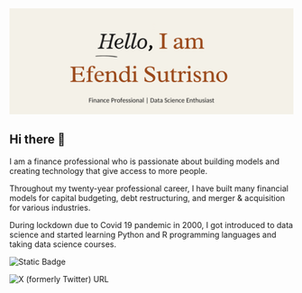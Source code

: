 
<img src="https://github.com/Efendi72/Efendi72/blob/main/Hello%2C%20I%20am%20Efendi%20Sutrisno.png">

## Hi there 👋

I am a finance professional who is passionate about building models and creating technology that give access to more people.

Throughout my twenty-year professional career, I have built many financial models for capital budgeting, debt restructuring, and merger & acquisition for various industries.

During lockdown due to Covid 19 pandemic in 2000, I got introduced to data science and started learning Python and R programming languages and taking data science courses.  

![Static Badge](https://img.shields.io/badge/Python-%233776AB?logo=Python&logoColor=black&logoSize=auto)

![X (formerly Twitter) URL](https://img.shields.io/twitter/url?url=https%3A%2F%2Fx.com%2FEfendiSutrisno1)


<!--
**Efendi72/Efendi72** is a ✨ _special_ ✨ repository because its `README.md` (this file) appears on your GitHub profile.

Here are some ideas to get you started:

- 🔭 I’m currently working on ...
- 🌱 I’m currently learning ...
- 👯 I’m looking to collaborate on ...
- 🤔 I’m looking for help with ...
- 💬 Ask me about ...
- 📫 How to reach me: ...
- 😄 Pronouns: ...
- ⚡ Fun fact: ...
-->
